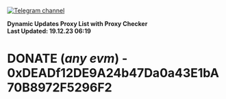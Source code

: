 [![Telegram channel](https://img.shields.io/endpoint?url=https://runkit.io/damiankrawczyk/telegram-badge/branches/master?url=https://t.me/n4z4v0d)](https://t.me/n4z4v0d) 

**Dynamic Updates Proxy List with Proxy Checker**  
**Last Updated: 19.12.23 06:19**

# DONATE (_any evm_) - 0xDEADf12DE9A24b47Da0a43E1bA70B8972F5296F2
